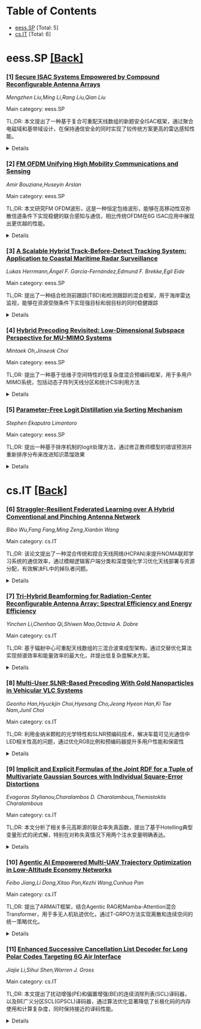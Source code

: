 <div id=toc></div>

# Table of Contents

- [eess.SP](#eess.SP) [Total: 5]
- [cs.IT](#cs.IT) [Total: 6]


<div id='eess.SP'></div>

# eess.SP [[Back]](#toc)

### [1] [Secure ISAC Systems Empowered by Compound Reconfigurable Antenna Arrays](https://arxiv.org/abs/2508.16055)
*Mengzhen Liu,Ming Li,Rang Liu,Qian Liu*

Main category: eess.SP

TL;DR: 本文提出了一种基于复合可重配天线数组的新题安全ISAC框架，通过聚合电磁域和基带域设计，在保持通信安全的同时实现了较传统方案更高的雷达感知性能。


<details>
  <summary>Details</summary>
Motivation: 传统ISAC系统中双功能信号在雷达感知时容易泄露通信信息，尤其是当感知目标作为偷听者时。传统基带域安全方案受限于空间分辨率不足和空间相关频道的负面影响。

Method: 提出基于复合可重配天线(CRA)数组的框架，实现电磁域辐射图框和偏振状态的同时可重配性。建立包含虚拟角域、空间域和去偏振效应的通道模型，并形成混合整数非线性规划问题。提出基于分数规划、主要化-最小化、二阶锥规划和罚法方法的迭代分解算法。

Result: 模拟结果显示，提出的CRA数组结构与聚合EM-BB域设计在安全ISAC系统中实现了显著性能提升。与传统放式相比，雷达感知增益达到12dB，同时保持了稳健的通信安全性能。

Conclusion: 通过聚合利用电磁域的额外自由度，本文提出的方案为安全ISAC系统设计带来了重要改进，显著提升了感知性能而不以牺生通信安全为代价。

Abstract: In integrated sensing and communication (ISAC) systems, the use of
dual-functional signals inherently exposes confidential communication
information during radar sensing, particularly when the sensing target itself
acts as an eavesdropper. Conventional physical-layer security solutions rely on
directional beamforming or artificial noise injection implemented via signal
processing in the baseband (BB) domain. However, these BB-domain approaches are
constrained by insufficient spatial resolution and the adverse effects of
spatially correlated channels. To overcome these limitations, this paper
proposes a novel secure ISAC framework empowered by compound reconfigurable
antenna (CRA) arrays, which offer simultaneous reconfigurability of radiation
patterns and polarization states in the electromagnetic (EM) domain.
Specifically, we develop a comprehensive channel model incorporating virtual
angular domain, spatial domain, and depolarization effects, and formulate a
mixed-integer nonlinear programming (MINLP) problem to jointly design EM-domain
and BB-domain precoders and combiners. To efficiently solve this complex
optimization problem, we propose an iterative decomposition-based algorithm
leveraging fractional programming (FP), majorization-minimization (MM),
second-order cone programming (SOCP), and penalty methods. Extensive simulation
results demonstrate that the CRA array architecture with proposed joint EM-and
BB-domain design achieves significant performance improvements in secure ISAC
systems. In particular, radar sensing gains of up to 12dB are observed over
conventional beamforming, while robust communication security is maintained.
These results highlight the considerable benefits attainable by jointly
leveraging additional degrees of freedom (DoFs) in the EM domain for secure
ISAC system design.

</details>


### [2] [FM OFDM Unifying High Mobility Communications and Sensing](https://arxiv.org/abs/2508.16107)
*Amir Bouziane,Huseyin Arslan*

Main category: eess.SP

TL;DR: 本文研究FM OFDM波形，这是一种恒定包络波形，能够在高移动性双弥散信道条件下实现稳健的联合感知与通信，相比传统OFDM在6G ISAC应用中展现出更优越的性能。


<details>
  <summary>Details</summary>
Motivation: 6G系统中的集成感知与通信(ISAC)需要波形协同设计，以同时支持高吞吐量数据传输和精确环境感知。传统OFDM的高峰均功率比(PAPR)在高频段带来显著挑战。

Method: 研究频率调制正交频分复用(FM OFDM)这种恒定包络波形，推导其在时变多径信道中的完整输入输出关系，包括载波间干扰(ICI)、多普勒效应和有效信道增益的分析表达式。

Result: 通过大量仿真比较FM OFDM与传统CP OFDM和CE OFDM，证明FM-OFDM在距离和速度估计精度方面表现优越，特别是在高信噪比和高移动性条件下。

Conclusion: FM-OFDM适合作为6G高频ISAC应用的统一波形，在高移动性环境下具有优异的感知性能。

Abstract: Integrated Sensing and Communication (ISAC) is foundational to future sixth
generation (6G) systems, demanding waveform co-design that supports both high
throughput data transmission and accurate environmental perception. While
Orthogonal Frequency Division Multiplexing (OFDM) offers flexibility and
backward compatibility, its high Peak to Average Power Ratio (PAPR) poses
significant challenges at higher frequency bands. To address this, we
investigate Frequency Modulated Orthogonal Frequency Division Multiplexing (FM
OFDM) a constant envelope waveform that facilitates robust joint sensing and
communication under highly mobile, doubly dispersive channel conditions. We
derive a comprehensive input output relationship for FM OFDM in time varying
multipath channels, including analytical expressions for Inter Carrier
Interference (ICI), Doppler effects, and effective channel gains. Extensive
simulations comparing FM OFDM with conventional Cyclic Prefix Orthogonal
Frequency Division Multiplexing (CP OFDM) and Constant Envelope Orthogonal
Frequency Division Multiplexing (CE OFDM) demonstrate superior range and
velocity estimation accuracy of FM-OFDM, particularly at high Signal to Noise
Ratios (SNRs) and under high mobility, highlighting its suitability as a
unified waveform for high frequency ISAC applications in 6G.

</details>


### [3] [A Scalable Hybrid Track-Before-Detect Tracking System: Application to Coastal Maritime Radar Surveillance](https://arxiv.org/abs/2508.16169)
*Lukas Herrmann,Ángel F. García-Fernández,Edmund F. Brekke,Egil Eide*

Main category: eess.SP

TL;DR: 提出了一种结合检测前跟踪(TBD)和检测跟踪的混合框架，用于海岸雷达监视，能够在资源受限条件下实现强目标和弱目标的同时稳健跟踪


<details>
  <summary>Details</summary>
Motivation: 尽管TBD方法在理论上有优势，但由于计算复杂性和可扩展性限制，在实际多目标跟踪应用中很少使用。需要一种既能处理强目标又能有效跟踪弱目标的实用解决方案

Method: 使用IE-PHPMHT TBD模块与常规PMBM点跟踪器相结合。处理原始雷达数据包括地杂波抑制、单元检测和聚类特征提取。高阈值检测用于跟踪强目标，低阈值检测用于TBD模块的自适应新生，实现弱目标的早期起始和持续跟踪

Result: 使用挪威特隆赫姆峡湾的真实X波段雷达数据进行验证，在资源约束下的大范围观测区域中展示了稳健的多目标跟踪性能

Conclusion: 该方法适用于复杂海上环境中的作战部署，支持海岸监视和自主系统应用，证明了混合框架在实际操作环境中的可行性

Abstract: Despite their theoretical advantages, track-before-detect (TBD) methods
remain largely absent from real-world multi-target tracking applications due to
their computational complexity and limited scalability. This paper presents a
scalable hybrid tracking framework that combines a TBD multi-target tracking
algorithm with a detection-based multi-target tracking algorithm for coastal
radar surveillance. In particular, the approach uses an integrated existence
Poisson histogram-probabilistic multi-hypothesis tracking (IE-PHPMHT)-based TBD
module with a conventional Poisson multi-Bernoulli Mixture (PMBM) point
tracker. The system processes raw radar data through land clutter suppression,
cell-wise detection, and clustering-based feature extraction. High-threshold
detections are used to track strong targets via the point tracker, while
low-threshold detections are employed for adaptive birth in the TBD module,
enabling early initiation and sustained tracking of weak or ambiguous targets.
Validated using real X-band radar data from the Trondheim Fjord, Norway, the
approach demonstrates robust multi-target tracking performance in a full-scale
application with a large observation area under resource constraints,
highlighting its suitability for operational deployment in complex maritime
environments needed for coastal surveillance and to support autonomy.

</details>


### [4] [Hybrid Precoding Revisited: Low-Dimensional Subspace Perspective for MU-MIMO Systems](https://arxiv.org/abs/2508.16218)
*Mintaek Oh,Jinseok Choi*

Main category: eess.SP

TL;DR: 提出了一种基于低维子空间特性的低复杂度混合预编码框架，用于多用户MIMO系统，包括动态子阵列天线分区和统计CSI利用方法


<details>
  <summary>Details</summary>
Motivation: 多用户MIMO系统中传统混合预编码方法复杂度高，需要开发低复杂度且性能优越的预编码方案

Method: 利用低维子空间特性识别无约束最优RF预编码器，通过降复杂度预编码方法优化混合预编码器，并扩展为动态子阵列天线分区和统计CSIT利用方法

Result: 仿真验证所提算法在显著降低复杂度的同时实现了优于现有方法的性能

Conclusion: 该低复杂度混合预编码框架为多用户MIMO系统提供了有效的解决方案，在性能和复杂度之间取得了良好平衡

Abstract: This letter presents a low-complexity hybrid precoding framework for
multiuser multiple-input multiple-output (MIMO) systems by leveraging a
low-dimensional subspace property. Under the low-dimensional subspace
perspective, we first identify an unconstrained optimal radio-frequency (RF)
precoder. We then optimize a hybrid precoder via a reduced-complexity precoding
method. We further extend the proposed framework to (i) a dynamic-subarray
antenna partitioning algorithm that adaptively allocates subsets of antennas
associated with RF chains, and (ii) a channel covariance-based approach to
exploit statistical channel state information at a transmitter (CSIT), ensuring
robustness with partial CSIT. Simulations validate that our proposed algorithms
achieve superior performance while significantly reducing complexity compared
to existing methods.

</details>


### [5] [Parameter-Free Logit Distillation via Sorting Mechanism](https://arxiv.org/abs/2508.16544)
*Stephen Ekaputra Limantoro*

Main category: eess.SP

TL;DR: 提出一种基于排序机制的logit处理方法，通过修正教师模型的错误预测并重新排序分布来改进知识蒸馏效果


<details>
  <summary>Details</summary>
Motivation: 现有知识蒸馏方法直接使用教师模型的原始分布，忽略了错误预测的潜在影响，这与通过交叉熵损失进行硬标签学习的动机相矛盾，可能导致次优的知识蒸馏效果

Method: 提出一种新颖的logit处理方案，通过排序机制实现两个目标：1）基于标签修正教师模型的错误预测；2）根据优先级排名自然重新排序分布。该方法可作为即插即用的预处理模块应用于现有的基于logit的知识蒸馏方法

Result: 在CIFAR-100和ImageNet数据集上的大量实验证明了该方法的有效性

Conclusion: 所提出的排序机制能够有效改进知识蒸馏效果，是一种易于使用的预处理方法

Abstract: Knowledge distillation (KD) aims to distill the knowledge from the teacher
(larger) to the student (smaller) model via soft-label for the efficient neural
network. In general, the performance of a model is determined by accuracy,
which is measured with labels. However, existing KD approaches usually use the
teacher with its original distribution, neglecting the potential of incorrect
prediction. This may contradict the motivation of hard-label learning through
cross-entropy loss, which may lead to sub-optimal knowledge distillation on
certain samples. To address this issue, we propose a novel logit processing
scheme via a sorting mechanism. Specifically, our method has a two-fold goal:
(1) fixing the incorrect prediction of the teacher based on the labels and (2)
reordering the distribution in a natural way according to priority rank at
once. As an easy-to-use, plug-and-play pre-processing, our sort method can be
effectively applied to existing logit-based KD methods. Extensive experiments
on the CIFAR-100 and ImageNet datasets demonstrate the effectiveness of our
method.

</details>


<div id='cs.IT'></div>

# cs.IT [[Back]](#toc)

### [6] [Straggler-Resilient Federated Learning over A Hybrid Conventional and Pinching Antenna Network](https://arxiv.org/abs/2508.15821)
*Bibo Wu,Fang Fang,Ming Zeng,Xianbin Wang*

Main category: cs.IT

TL;DR: 该论文提出了一种混合传统和捏合天线网络(HCPAN)来提升NOMA联邦学习系统的通信效率，通过模糊逻辑客户端分类和深度强化学习优化天线部署与资源分配，有效解决FL中的掉队者问题。


<details>
  <summary>Details</summary>
Motivation: 解决联邦学习中的"掉队者"问题，通过动态建立强视距链路来提升通信效率，特别是在非正交多址接入环境下的FL系统性能。

Method: 提出混合传统和捏合天线网络框架，采用模糊逻辑进行客户端分类平衡数据贡献和通信条件，使用深度强化学习算法联合优化捏合天线部署和资源分配。

Result: 仿真结果表明所提方案通过优化捏合天线部署显著提升了联邦学习性能，验证了方法的优越性。

Conclusion: 捏合天线技术能有效缓解FL中的掉队者问题，提出的HCPAN框架和DRL优化算法为提升NOMA-enabled FL系统性能提供了有效解决方案。

Abstract: Leveraging pinching antennas in wireless network enabled federated learning
(FL) can effectively mitigate the common "straggler" issue in FL by dynamically
establishing strong line-of-sight (LoS) links on demand. This letter proposes a
hybrid conventional and pinching antenna network (HCPAN) to significantly
improve communication efficiency in the non-orthogonal multiple access
(NOMA)-enabled FL system. Within this framework, a fuzzy logic-based client
classification scheme is first proposed to effectively balance clients' data
contributions and communication conditions. Given this classification, we
formulate a total time minimization problem to jointly optimize pinching
antenna placement and resource allocation. Due to the complexity of variable
coupling and non-convexity, a deep reinforcement learning (DRL)-based algorithm
is developed to effectively address this problem. Simulation results validate
the superiority of the proposed scheme in enhancing FL performance via the
optimized deployment of pinching antenna.

</details>


### [7] [Tri-Hybrid Beamforming for Radiation-Center Reconfigurable Antenna Array: Spectral Efficiency and Energy Efficiency](https://arxiv.org/abs/2508.15924)
*Yinchen Li,Chenhao Qi,Shiwen Mao,Octavia A. Dobre*

Main category: cs.IT

TL;DR: 基于辐射中心可重配天线数组的三混合波束成型架构，通过交替优化算法实现频谱效率和能量效率的最大化，并提出低复杂度解决方案。


<details>
  <summary>Details</summary>
Motivation: 为了在硬件和功耗约束下提升系统的频谱效率和能量效率，需要一种高效的波束成型方案。辐射中心可重配天线数组为实现数字、模拟和电磁三级混合波束成型提供了基础。

Method: 提出三循环交替优化(TLAO)方案：内循环和中循环使用惩罚对偶分解优化数字和模拟波束成型器，外循环通过坐标下降法确定辐射中心选择。对于能量效率最大化，提出双二次变换基的分数规划(DQTFP)方案，并为降低复杂度提出拉格朗日对偶变换基的分数规划(LDTFP)方案。

Result: 模拟结果表明RCRAA在提高频谱效率和能量效率方面具有巨大潜力。LDTFP方案与DQTFP相比，在性能损失很小的情况下显著降低了计算复杂度。

Conclusion: 该研究成功开发了一种高效的三混合波束成型架构，通过创新的优化算法实现了性能与复杂度的良好平衡，为未来高效通信系统设计提供了有力支撑。

Abstract: In this paper, we propose a tri-hybrid beamforming (THBF) architecture based
on the radiation-center (RC) reconfigurable antenna array (RCRAA), including
the digital beamforming, analog beamforming, and electromagnetic (EM)
beamforming, where the EM beamformer design is modeled as RC selection. Aiming
at spectral efficiency (SE) maximization subject to the hardware and power
consumption constraints, we propose a tri-loop alternating optimization (TLAO)
scheme for the THBF design, where the digital and analog beamformers are
optimized based on the penalty dual decomposition in the inner and middle
loops, and the RC selection is determined through the coordinate descent method
in the outer loop. Aiming at energy-efficiency (EE) maximization, we develop a
dual quadratic transform-based fractional programming (DQTFP) scheme, where the
TLAO scheme is readily used for the THBF design. To reduce the computational
complexity, we propose the Lagrange dual transform-based fractional programming
(LDTFP) scheme, where each iteration has a closed-form solution. Simulation
results demonstrate the great potential of the RCRAA in improving both SE and
EE. Compared to the DQTFP scheme, the LDTFP scheme significantly reduces the
computational complexity with only minor performance loss.

</details>


### [8] [Multi-User SLNR-Based Precoding With Gold Nanoparticles in Vehicular VLC Systems](https://arxiv.org/abs/2508.16075)
*Geonho Han,Hyuckjin Choi,Hyesang Cho,Jeong Hyeon Han,Ki Tae Nam,Junil Choi*

Main category: cs.IT

TL;DR: 利用金纳米颗粒的光学特性和SLNR预编码技术，解决车载可见光通信中LED相关性高的问题，通过优化RGB比例和预编码器提升多用户性能和保密性


<details>
  <summary>Details</summary>
Motivation: 车载可见光通信系统中LED间距小导致信道高度相关，限制了空间复用和数据速率的提升，需要新的技术来降低LED相关性并支持多用户通信

Method: 利用金纳米颗粒的手性光学特性实现角度相关的差分吸收来降低LED相关性；采用SLNR预编码支持多用户；通过广义瑞利商和连续凸近似优化预编码器和RGB比例

Result: 仿真结果显示，基于SLNR的预编码器配合优化的RGB比例在多用户车载环境中显著提高了总速率，在窃听场景中提高了保密率

Conclusion: LED间的去相关和RGB比例优化对于提升车载可见光通信性能至关重要，所提出的SLNR预编码方法有效解决了系统关键挑战

Abstract: Visible spectrum is an emerging frontier in wireless communications for
enhancing connectivity and safety in vehicular environments. The vehicular
visible light communication (VVLC) system is a key feature in leveraging
existing infrastructures, but it still has several critical challenges.
Especially, VVLC channels are highly correlated due to the small gap between
light emitting diodes (LEDs) in each headlight, making it difficult to increase
data rates by spatial multiplexing. In this paper, we exploit recently
synthesized gold nanoparticles (GNPs) to reduce the correlation between LEDs,
i.e., the chiroptical properties of GNPs for differential absorption depending
on the azimuth angle of incident light are used to mitigate the LED
correlation. In addition, we adopt a signal-to-leakage-plus-noise ratio
(SLNR)-based precoder to support multiple users. The ratio of RGB light sources
in each LED also needs to be optimized to maximize the sum SLNR satisfying a
white light constraint for illumination since the GNPs can vary the color of
transmitted light by the differential absorption across wavelength. The
nonconvex optimization problems for precoders and RGB ratios can be solved by
the generalized Rayleigh quotient with the approximated shot noise and
successive convex approximation (SCA). The simulation results show that the
SLNR-based precoder with the optimized RGB ratios significantly improves the
sum rate in a multi-user vehicular environment and the secrecy rate in a
wiretapping scenario. The proposed SLNR-based precoding verifies that the
decorrelation between LEDs and the RGB ratio optimization are essential to
enhance the VVLC performance.

</details>


### [9] [Implicit and Explicit Formulas of the Joint RDF for a Tuple of Multivariate Gaussian Sources with Individual Square-Error Distortions](https://arxiv.org/abs/2508.16301)
*Evagoras Stylianou,Charalambos D. Charalambous,Themistoklis Charalambous*

Main category: cs.IT

TL;DR: 本文分析了相关多元高斯源的联合率失真函数，提出了基于Hotelling典型变量形式的闭式解，特别在对称失真情况下用两个注水变量明确表达。


<details>
  <summary>Details</summary>
Motivation: 研究相关多元高斯源在个体平方误差失真下的联合率失真函数，旨在获得闭式解以增进理论理解。

Method: 利用Hotelling的典型变量形式，推导非线性方程组来表征联合RDF，并在对称失真情况下简化为两个注水变量。

Result: 成功获得了相关多元高斯源联合RDF的闭式解，特别在对称失真情况下得到了简洁的表达式。

Conclusion: 该研究显著提升了对多元高斯源联合率失真函数的理解，并为开发闭式解提供了重要进展。

Abstract: This paper analyzes the joint Rate Distortion Function (RDF) of correlated
multivariate Gaussian sources with individual square-error distortions.
Leveraging Hotelling's canonical variable form, presented is a closed-form
characterization of the joint RDF, that involves {a system of nonlinear
equations. Furthermore, for the special case of symmetric distortions (i.e.,
equal distortions), the joint RDF is explicitly expressed in terms of} two
water-filling variables. The results greatly improve our understanding and
advance the development of closed-form solutions of the joint RDF for
multivariate Gaussian sources with individual square-error distortions.

</details>


### [10] [Agentic AI Empowered Multi-UAV Trajectory Optimization in Low-Altitude Economy Networks](https://arxiv.org/abs/2508.16379)
*Feibo Jiang,Li Dong,Xitao Pan,Kezhi Wang,Cunhua Pan*

Main category: cs.IT

TL;DR: 提出了ARMAIT框架，结合Agentic RAG和Mamba-Attention混合Transformer，用于多无人机轨迹优化，通过T-GRPO方法实现离散和连续空间的统一策略优化。


<details>
  <summary>Details</summary>
Motivation: 解决多无人机轨迹优化问题，需要能够自主理解高级任务需求并整合无人机专业知识的高效框架。

Method: 基于LLM构建Agentic RAG系统，集成无人机知识库；提出MAIT混合神经网络架构结合注意力机制和Mamba的高效时序建模；开发T-GRPO方法进行统一策略优化。

Result: 大量实验验证了ARMAIT框架的可行性和有效性。

Conclusion: ARMAIT框架成功实现了多无人机轨迹的智能化优化，为复杂无人机系统提供了有效的解决方案。

Abstract: This paper proposes a novel Agentic Retrieval-augmented generation with
Mamba-Attention Integrated Transformer (ARMAIT) framework for multi-Unmanned
Aerial Vehicle (UAV) trajectory optimization. The framework is built upon Large
Language Models (LLMs), incorporating Retrieval-Augmented Generation (RAG)
empowered by Agentic AI and integrated with a UAV-specific knowledge base.
Through the Agentic RAG, the LLM autonomously interprets high-level task
requirements and identifies the key components necessary for trajectory
optimization, including model inputs and outputs, network architecture, reward
functions, and task constraints. To support efficient modeling across different
system scales, we introduce the Mamba-Attention Integrated Transformer (MAIT),
a hybrid neural architecture that combines the long-range dependency modeling
capability of attention mechanisms with the efficient temporal dynamic
representation of Mamba. Furthermore, a Trajectory-Group Relative Policy
Optimization (T-GRPO) method is proposed to achieve unified policy gradient
optimization in both discrete and continuous trajectory spaces for MAIT
training. Extensive experimental results validate the feasibility and
effectiveness of the proposed ARMAIT framework.

</details>


### [11] [Enhanced Successive Cancellation List Decoder for Long Polar Codes Targeting 6G Air Interface](https://arxiv.org/abs/2508.16498)
*Jiajie Li,Sihui Shen,Warren J. Gross*

Main category: cs.IT

TL;DR: 本文提出了扰动增强(PE)和偏置增强(BE)的连续消除列表(SCL)译码器，以及BE广义分区SCL(GPSCL)译码器，通过算法优化显著降低了长极化码的内存使用和计算复杂度，同时保持接近的译码性能。


<details>
  <summary>Details</summary>
Motivation: 第六代通信标准对信道编码提出新的能效和面积成本要求，需要解决长极化码（如8K比特）在SCL译码中的内存使用和计算复杂度挑战。

Method: 提出PE SCL译码器（性能相当于2L列表大小）、简化的BE SCL译码器、BE GPSCL译码器（减少67%内存），并结合输入分布感知(IDA)译码进一步降低计算复杂度。

Result: BE GPSCL译码器列表大小8即可达到SCL列表大小16的性能，内存减少67%；结合IDA后计算复杂度降低5.4倍，性能损失最多仅0.05dB。

Conclusion: 所提算法技术有效解决了长极化码实现的关键挑战，为下一代通信标准的极化码应用提供了可行的低复杂度高性能解决方案。

Abstract: The 6th generation communication standard's air interface requires innovation
in channel coding to fulfill anticipated energy and area cost reduction
requirements. In this paper, we propose algorithmic techniques to enable the
implementation of long polar codes (e.g., length 8K bits) in next-generation
communications standards by addressing key challenges in memory usage and
computational complexity presented by successive decoding list (SCL) polar
decoding. Perturbation-enhanced (PE) successive cancelation list (SCL) decoders
with a list size of $L$ reach the decoding performance of the SCL decoder with
a list size of $2L$. The proposed bias-enhanced (BE) SCL decoders, which
simplifies the PE SCL decoder based on insights gained by an ablation study,
returns similar decoding performance to PE SCL decoders. Also, proposed BE
generalized partitioned SCL (GPSCL) decoders with a list size of $8$ have a
$67\%$ reduction in the memory usage and similar decoding performance compared
to SCL decoders with a list size of $16$. Furthermore, input-distribution-aware
(IDA) decoding is applied to BE GPSCL decoders. Up to $5.4\times$ reduction in
the computational complexity is achieved compared to SCL decoders with a list
size of $16$. The degraded decoding performance is at most $0.05\text{ dB}$
compared to BE GPSCL decoders without IDA decoding.

</details>
